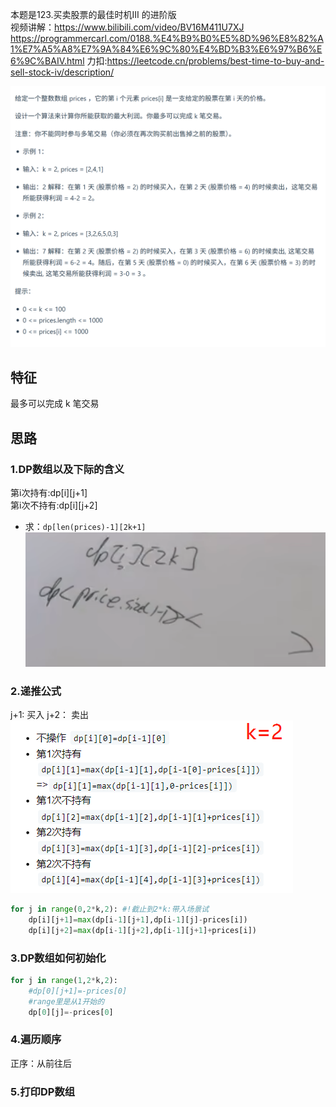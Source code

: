 本题是123.买卖股票的最佳时机III 的进阶版  
视频讲解：https://www.bilibili.com/video/BV16M411U7XJ
https://programmercarl.com/0188.%E4%B9%B0%E5%8D%96%E8%82%A1%E7%A5%A8%E7%9A%84%E6%9C%80%E4%BD%B3%E6%97%B6%E6%9C%BAIV.html
力扣:https://leetcode.cn/problems/best-time-to-buy-and-sell-stock-iv/description/

![img.png](img.png)

## 特征
最多可以完成 k 笔交易

## 思路
### 1.DP数组以及下际的含义
第i次持有:dp[i][j+1]  
第i次不持有:dp[i][j+2]
- 求：`dp[len(prices)-1][2k+1]`
![img_1.png](img_1.png)
### 2.递推公式
j+1: 买入
j+2： 卖出
![img_2.png](img_2.png)
```python
for j in range(0,2*k,2): #!截止到2*k:带入场景试
    dp[i][j+1]=max(dp[i-1][j+1],dp[i-1][j]-prices[i])
    dp[i][j+2]=max(dp[i-1][j+2],dp[i-1][j+1]+prices[i])
```

### 3.DP数组如何初始化
```python
for j in range(1,2*k,2):
    #dp[0][j+1]=-prices[0]
    #range里是从1开始的
    dp[0][j]=-prices[0]
```

### 4.遍历顺序
正序：从前往后

### 5.打印DP数组